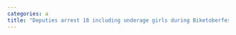 ```yaml
---
categories: a
title: "Deputies arrest 18 including underage girls during Biketoberfest prostitution crackdown"
---
```

